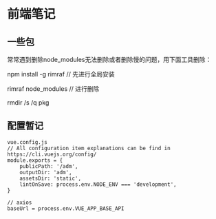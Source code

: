 # 前端笔记

## 一些包

常常遇到删除node_modules无法删除或者删除慢的问题，用下面工具删除：

npm install -g rimraf   // 先进行全局安装

rimraf node_modules   // 进行删除

rmdir /s /q pkg

## 配置暂记
```
vue.config.js
// All configuration item explanations can be find in https://cli.vuejs.org/config/
module.exports = {
    publicPath: '/adm',
    outputDir: 'adm',
    assetsDir: 'static',
    lintOnSave: process.env.NODE_ENV === 'development',
}

// axios
baseUrl = process.env.VUE_APP_BASE_API
```